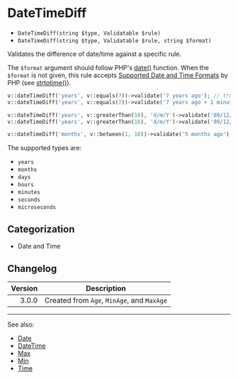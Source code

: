 # DateTimeDiff

- `DateTimeDiff(string $type, Validatable $rule)`
- `DateTimeDiff(string $type, Validatable $rule, string $format)`

Validates the difference of date/time against a specific rule.

The `$format` argument should follow PHP's [date()][] function. When the `$format` is not given, this rule accepts
[Supported Date and Time Formats][] by PHP (see [strtotime()][]).

```php
v::dateTimeDiff('years', v::equals(7))->validate('7 years ago'); // true
v::dateTimeDiff('years', v::equals(7))->validate('7 years ago + 1 minute'); // false

v::dateTimeDiff('years', v::greaterThan(18), 'd/m/Y')->validate('09/12/1990'); // true
v::dateTimeDiff('years', v::greaterThan(18), 'd/m/Y')->validate('09/12/2023'); // false

v::dateTimeDiff('months', v::between(1, 18))->validate('5 months ago'); // true
```

The supported types are:

* `years`
* `months`
* `days`
* `hours`
* `minutes`
* `seconds`
* `microseconds`

## Categorization

- Date and Time

## Changelog

| Version | Description                                |
| ------: |--------------------------------------------|
|   3.0.0 | Created from `Age`, `MinAge`, and `MaxAge` |

***
See also:

- [Date](Date.md)
- [DateTime](DateTime.md)
- [Max](Max.md)
- [Min](Min.md)
- [Time](Time.md)

[date()]: http://php.net/date
[DateTimeInterface]: http://php.net/DateTimeInterface
[strtotime()]: http://php.net/strtotime
[Supported Date and Time Formats]: http://php.net/datetime.formats
